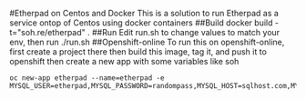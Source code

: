 #Etherpad on Centos and Docker
This is a solution to run Etherpad as a service ontop of Centos using docker containers
##Build
docker build -t="soh.re/etherpad" .
##Run
Edit run.sh to change values to match your env, then run ./run.sh
##Openshift-online
To run this on openshift-online, first create a project there
then build this image, tag it, and push it to openshift
then create a new app with some variables like soh
```
oc new-app etherpad --name=etherpad -e MYSQL_USER=etherpad,MYSQL_PASSWORD=randompass,MYSQL_HOST=sqlhost.com,MYSQL_DATABASE=etherpad,ADMIN_USER=jmainguy,ADMIN_PASSWORD=simplejack
```
